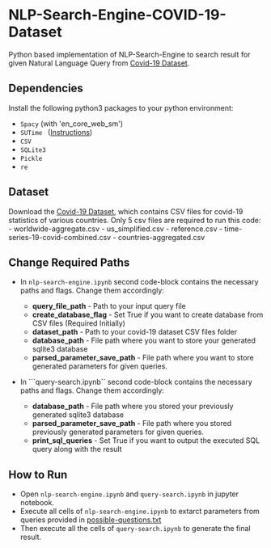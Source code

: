 # NLP-Search-Engine-COVID-19-Dataset
Python based implementation of NLP-Search-Engine to search result for given Natural Language Query from [Covid-19 Dataset](https://github.com/datasets/covid-19).

## Dependencies
Install the following python3 packages to your python environment:
- ```Spacy``` (with 'en_core_web_sm')
- ```SUTime ``` ([Instructions](https://github.com/FraBle/python-sutime))
- ```CSV```
- ```SQLite3```
- ```Pickle```
- ```re```

## Dataset
Download the [Covid-19 Dataset](https://github.com/datasets/covid-19), which contains CSV files for covid-19 statistics of various countries. Only 5 csv files are required to run this code:
    - worldwide-aggregate.csv
    - us_simplified.csv
    - reference.csv
    - time-series-19-covid-combined.csv
    - countries-aggregated.csv

## Change Required Paths
- In ```nlp-search-engine.ipynb``` second code-block contains the necessary paths and flags. Change them accordingly:
    - **query_file_path** - Path to your input query file
    - **create_database_flag** - Set True if you want to create database from CSV files (Required Initially)
    - **dataset_path** - Path to your covid-19 dataset CSV files folder
    - **database_path** - File path where you want to store your generated sqlite3 database
    - **parsed_parameter_save_path** - File path where you want to store generated parameters for given queries.

- In ```query-search.ipynb`` second code-block contains the necessary paths and flags. Change them accordingly:
    - **database_path** - File path where you stored your previously generated sqlite3 database
    - **parsed_parameter_save_path** - File path where you stored previously generated parameters for given queries.
    - **print_sql_queries** - Set True if you want to output the executed SQL query along with the result


## How to Run
- Open ```nlp-search-engine.ipynb``` and ```query-search.ipynb``` in jupyter notebook.
- Execute all cells of ```nlp-search-engine.ipynb``` to extarct parameters from queries provided in [possible-questions.txt](https://github.com/Anshul718/NLP-Search-Engine-COVID-19-Dataset/blob/main/possible-questions.txt)
- Then execute all the cells of ```query-search.ipynb``` to generate the final result.
